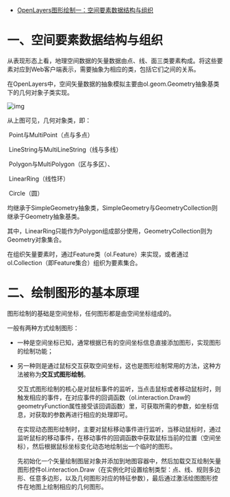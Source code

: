 - [OpenLayers图形绘制一：空间要素数据结构与组织](https://blog.csdn.net/qq_35732147/article/details/81661194)

# 一、空间要素数据结构与组织

  从表现形态上看，地理空间数据的矢量数据由点、线、面三类要素构成。将这些要素对应到Web客户端表示，需要抽象为相应的类，包括它们之间的关系。

  在OpenLayers中，空间矢量数据的抽象模拟主要由ol.geom.Geometry抽象基类下的几何对象子类实现。

![img](https://img-blog.csdn.net/20180814100041872?watermark/2/text/aHR0cHM6Ly9ibG9nLmNzZG4ubmV0L3FxXzM1NzMyMTQ3/font/5a6L5L2T/fontsize/400/fill/I0JBQkFCMA==/dissolve/70)

  从上图可见，几何对象类，即：

​    Point与MultiPoint（点与多点）

​    LineString与MultiLineString（线与多线）

​    Polygon与MultiPolygon（区与多区）、

​    LinearRing（线性环）

​    Circle（圆）

  均继承于SimpleGeometry抽象类，SimpleGeometry与GeometryCollection则继承于Geometry抽象基类。

  其中，LinearRing只能作为Polygon组成部分使用，GeometryCollection则为Geometry对象集合。

  在组织矢量要素时，通过Feature类（ol.Feature）来实现，或者通过ol.Collection（即Feature集合）组织为要素集合。

# 二、绘制图形的基本原理

  图形绘制的基础是空间坐标，任何图形都是由空间坐标组成的。

  一般有两种方式绘制图形：

- 一种是空间坐标已知，通常根据已有的空间坐标信息直接添加图形，实现图形的绘制功能；
- 另一种则是通过鼠标交互获取空间坐标，这也是图形绘制常用的方法，这种方法被称为**交互式图形绘制**。  

  交互式图形绘制的核心是对鼠标事件的监听，当点击鼠标或者移动鼠标时，则触发相应的事件，在对应事件的回调函数（ol.interaction.Draw的geometryFunction属性接受该回调函数）里，可获取所需的参数，如坐标信息，对获取的参数再进行相应的处理即可。

  在实现动态图形绘制时，主要对鼠标移动事件进行监听，当移动鼠标时，通过监听鼠标的移动事件，在移动事件的回调函数中获取鼠标当前的位置（空间坐标），然后根据鼠标坐标变化动态地绘制出一个临时的图形。

   先初始化一个矢量绘制图层对象并添加到地图容器中，然后加载交互绘制矢量图形控件ol.interaction.Draw（在实例化时设置绘制类型：点、线、规则多边形、任意多边形，以及几何图形对应的特征参数），最后通过激活绘图图形控件在地图上绘制相应的几何图形。